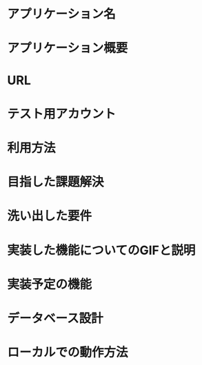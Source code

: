 # アプリケーション名
# アプリケーション概要
# URL
# テスト用アカウント
# 利用方法
# 目指した課題解決
# 洗い出した要件
# 実装した機能についてのGIFと説明
# 実装予定の機能
# データベース設計
# ローカルでの動作方法